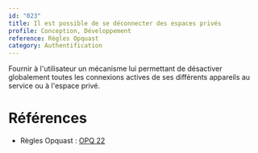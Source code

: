 ```yaml
---
id: "023"
title: Il est possible de se déconnecter des espaces privés
profile: Conception, Développement
reference: Règles Opquast
category: Authentification
---
```


Fournir à l'utilisateur un mécanisme lui permettant de désactiver globalement toutes les connexions actives de ses différents appareils au service ou à l'espace privé.

# Références

* Règles Opquast : [OPQ 22](https://checklists.opquast.com/fr/assurance-qualite-web/il-est-possible-de-se-deconnecter-des-espaces-prives)
